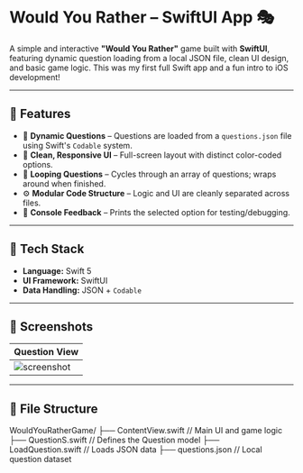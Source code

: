 # Would You Rather – SwiftUI App 🎭

A simple and interactive **"Would You Rather"** game built with **SwiftUI**, featuring dynamic question loading from a local JSON file, clean UI design, and basic game logic. This was my first full Swift app and a fun intro to iOS development!

---

## 🧩 Features

- 🧠 **Dynamic Questions** – Questions are loaded from a `questions.json` file using Swift's `Codable` system.
- 🎨 **Clean, Responsive UI** – Full-screen layout with distinct color-coded options.
- 🔁 **Looping Questions** – Cycles through an array of questions; wraps around when finished.
- ⚙️ **Modular Code Structure** – Logic and UI are cleanly separated across files.
- 🧪 **Console Feedback** – Prints the selected option for testing/debugging.

---

## 🧱 Tech Stack

- **Language:** Swift 5
- **UI Framework:** SwiftUI
- **Data Handling:** JSON + `Codable`

---

## 📸 Screenshots

| Question View              |
|---------------------------|
| ![screenshot](screenshot.png) |


---

## 📂 File Structure
WouldYouRatherGame/
├── ContentView.swift // Main UI and game logic
├── QuestionS.swift // Defines the Question model
├── LoadQuestion.swift // Loads JSON data
├── questions.json // Local question dataset
